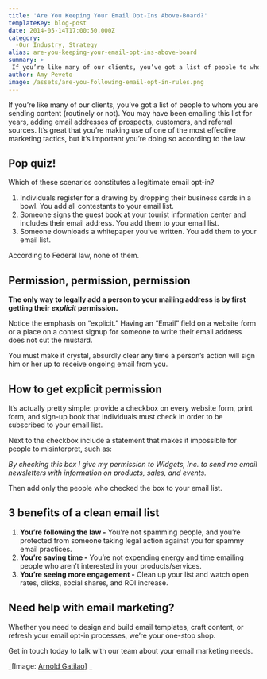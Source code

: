 ```yaml
---
title: 'Are You Keeping Your Email Opt-Ins Above-Board?'
templateKey: blog-post
date: 2014-05-14T17:00:50.000Z
category: 
  -Our Industry, Strategy
alias: are-you-keeping-your-email-opt-ins-above-board
summary: > 
 If you’re like many of our clients, you’ve got a list of people to whom you are sending content (routinely or not). You may have been emailing this list for years, adding email addresses of prospects, customers, and referral sources. It’s great that you’re making use of one of the most effective marketing tactics, but it’s important you’re doing so according to the law.
author: Amy Peveto
image: /assets/are-you-following-email-opt-in-rules.png
---
```


If you’re like many of our clients, you’ve got a list of people to whom you are sending content (routinely or not). You may have been emailing this list for years, adding email addresses of prospects, customers, and referral sources. It’s great that you’re making use of one of the most effective marketing tactics, but it’s important you’re doing so according to the law.

Pop quiz!
---------

Which of these scenarios constitutes a legitimate email opt-in?

1.  Individuals register for a drawing by dropping their business cards in a bowl. You add all contestants to your email list.
2.  Someone signs the guest book at your tourist information center and includes their email address. You add them to your email list.
3.  Someone downloads a whitepaper you’ve written. You add them to your email list.

According to Federal law, none of them.

Permission, permission, permission
----------------------------------

**The only way to legally add a person to your mailing address is by first getting their _explicit_ permission.**

Notice the emphasis on “explicit.” Having an “Email” field on a website form or a place on a contest signup for someone to write their email address does not cut the mustard.

You must make it crystal, absurdly clear any time a person’s action will sign him or her up to receive ongoing email from you.

How to get explicit permission
------------------------------

It’s actually pretty simple: provide a checkbox on every website form, print form, and sign-up book that individuals must check in order to be subscribed to your email list.

Next to the checkbox include a statement that makes it impossible for people to misinterpret, such as:

_By checking this box I give my permission to Widgets, Inc. to send me email newsletters with information on products, sales, and events._

Then add only the people who checked the box to your email list.

3 benefits of a clean email list
--------------------------------

1.  **You’re following the law -** You’re not spamming people, and you’re protected from someone taking legal action against you for spammy email practices.
2.  **You’re saving time -** You’re not expending energy and time emailing people who aren’t interested in your products/services.
3.  **You’re seeing more engagement -** Clean up your list and watch open rates, clicks, social shares, and ROI increase.

Need help with email marketing?
-------------------------------

Whether you need to design and build email templates, craft content, or refresh your email opt-in processes, we’re your one-stop shop.

Get in touch today to talk with our team about your email marketing needs.

_\[Image: [Arnold Gatilao](https://www.flickr.com/photos/arndog/3035341452/in/photolist-5CdVgj-dAPegg-eKfYX-6oFwhq-3amv6c-6UH1aU-nGd51-pmx1h-517Dag-8QJsR1-4YCAUA-9ivgoD-5BLW6G-7xX5FU-7xX3JL-7xX54L-7xX3bf-dHo3mh-9vw9hx-4mZsmC-tuDnQ-baJkn-98zP97-xDCQF-5edh4w-69QpRa-4jpn3a-d1ptxN-j76egA-bbx5J6-hNh67-5Yn7R9-2NiBSN-4UmTaY-8jBWuu-9NZujn-5XxZCx-d1sLff-79Z3X-69TGPE-5xmaj-6qY9vr-4zGP8b-5Hf4WS-mSRtT-6RwqM4-9Yejc9-6eLuK-5Nfafk-d1pPEu)\] _